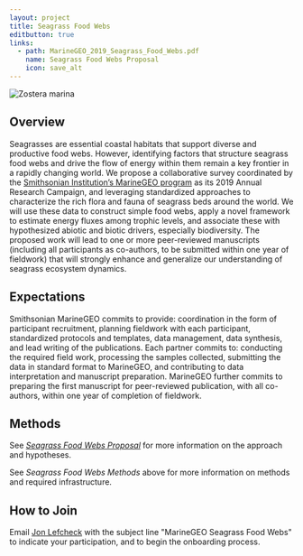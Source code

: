 ```yaml
---
layout: project
title: Seagrass Food Webs
editbutton: true
links:
  - path: MarineGEO_2019_Seagrass_Food_Webs.pdf
    name: Seagrass Food Webs Proposal
    icon: save_alt
---
```


![Zostera marina]({{site.baseurl}}/assets/projects/seagrass-food-webs/seagrass_food_webs_landing_page.jpg)

## Overview

Seagrasses are essential coastal habitats that support diverse and productive food webs. However, identifying factors that structure seagrass food webs and drive the flow of energy within them remain a key frontier in a rapidly changing world. We propose a collaborative survey coordinated by the [Smithsonian Institution’s MarineGEO program](https://marinegeo.si.edu/) as its 2019 Annual Research Campaign, and leveraging standardized approaches to characterize the rich flora and fauna of seagrass beds around the world. We will use these data to construct simple food webs, apply a novel framework to estimate energy fluxes among trophic levels, and associate these with hypothesized abiotic and biotic drivers, especially biodiversity. The proposed work will lead to one or more peer-reviewed manuscripts (including all participants as co-authors, to be submitted within one year of fieldwork) that will strongly enhance and generalize our understanding of seagrass ecosystem dynamics.

## Expectations

Smithsonian MarineGEO commits to provide: coordination in the form of participant recruitment, planning fieldwork with each participant, standardized protocols and templates, data management, data synthesis, and lead writing of the publications. Each partner commits to: conducting the required field work, processing the samples collected, submitting the data in standard format to MarineGEO, and contributing to data interpretation and manuscript preparation. MarineGEO further commits to preparing the first manuscript for peer-reviewed publication, with all co-authors, within one year of completion of fieldwork.

## Methods

See [*Seagrass Food Webs Proposal*](https://marinegeo.github.io/assets/projects/seagrass-food-webs//MarineGEO_2019_Seagrass_Food_Webs.pdf) for more information on the approach and hypotheses.

See *Seagrass Food Webs Methods* above for more information on methods and required infrastructure.

## How to Join

Email [Jon Lefcheck](mailto:lefcheckj@si.edu) with the subject line "MarineGEO Seagrass Food Webs" to indicate your participation, and to begin the onboarding process.

